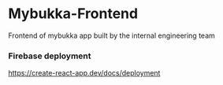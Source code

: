 # Mybukka-Frontend
Frontend of mybukka app built by the internal engineering team

### Firebase deployment
https://create-react-app.dev/docs/deployment
